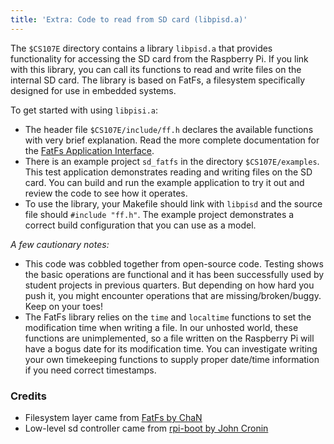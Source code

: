 ```yaml
---
title: 'Extra: Code to read from SD card (libpisd.a)'
---
```


The `$CS107E` directory contains a library `libpisd.a` that provides functionality for accessing the SD card from the Raspberry Pi. If you link with this library, you can call its functions to read and write files on the internal SD card. The library is based on FatFs, a filesystem specifically designed for use in embedded systems.

To get started with using `libpisi.a`:

- The header file `$CS107E/include/ff.h` declares the available functions with very brief explanation. Read the more complete documentation for the <a href="http://elm-chan.org/fsw/ff/00index_e.html">FatFs Application Interface</a>.
- There is an example project `sd_fatfs` in the directory `$CS107E/examples`. This test application demonstrates reading and writing files on the SD card. You can build and run the example application to try it out and review the code to see how it operates.
- To use the library, your Makefile should link with `libpisd` and the source file should `#include "ff.h"`. The example project demonstrates a correct build configuration that you can use as a model.


_A few cautionary notes:_
- This code was cobbled together from open-source code. Testing shows the basic operations are functional and it has been successfully used by student projects in previous quarters. But depending on how hard you push it, you might encounter operations that are missing/broken/buggy. Keep on your toes!
- The FatFs library relies on the `time` and `localtime` functions to set the modification time when writing a file. In our unhosted world, these functions are unimplemented, so a file written on the Raspberry Pi will have a bogus date for its modification time. You can investigate writing your own timekeeping functions to supply proper date/time information if you need correct timestamps. 

### Credits
-  Filesystem layer came from [FatFs by ChaN](http://elm-chan.org/fsw/ff/00index_e.html)
- Low-level sd controller came from [rpi-boot by John Cronin](https://github.com/jncronin/rpi-boot)


